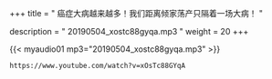 +++
title = " 癌症大病越来越多！我们距离倾家荡产只隔着一场大病！ "

description = " 20190504_xostc88gyqa.mp3 "
weight = 20
+++

{{< myaudio01 mp3="20190504_xostc88gyqa.mp3" >}}

    https://www.youtube.com/watch?v=xOsTc88GYqA
